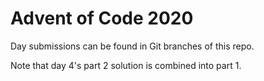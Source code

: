 Advent of Code 2020
===================

Day submissions can be found in Git branches of this repo.

Note that day 4's part 2 solution is combined into part 1.